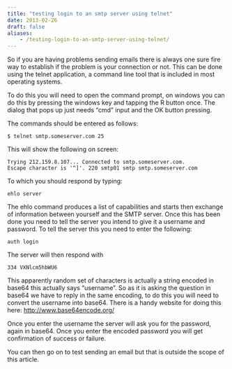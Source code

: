 ```yaml
---
title: "testing login to an smtp server using telnet"
date: 2013-02-26
draft: false
aliases:
    - /testing-login-to-an-smtp-server-using-telnet/
---
```


So if you are having problems sending emails there is always one sure fire way
to establish if the problem is your connection or not. This can be done using
the telnet application, a command line tool that is included in most operating
systems.

To do this you will need to open the command prompt, on windows you can do this
by pressing the windows key and tapping the R button once. The dialog that pops
up just needs “cmd” input and the OK button pressing.

The commands should be entered as follows:

```shell script
$ telnet smtp.someserver.com 25
```

This will show the following on screen:

```shell script
Trying 212.159.8.107... Connected to smtp.someserver.com. 
Escape character is '^]'. 220 smtp01 smtp smtp.someserver.com
```

To which you should respond by typing:

```shell script
ehlo server
```

The ehlo command produces a list of capabilities and starts then exchange of
information between yourself and the SMTP server. Once this has been done you
need to tell the server you intend to give it a username and password. To tell
the server this you need to enter the following:

```shell script
auth login
```

The server will then respond with

```shell script
334 VXNlcm5hbWU6
```

This apparently random set of characters is actually a string encoded in base64
this actually says “username”. So as it is asking the question in base64 we have
to reply in the same encoding, to do this you will need to convert the username
into base64. There is a handy website for doing this here:
http://www.base64encode.org/

Once you enter the username the server will ask you for the password, again in
base64. Once you enter the encoded password you will get confirmation of success
or failure.

You can then go on to test sending an email but that is outside the scope of
this article.
